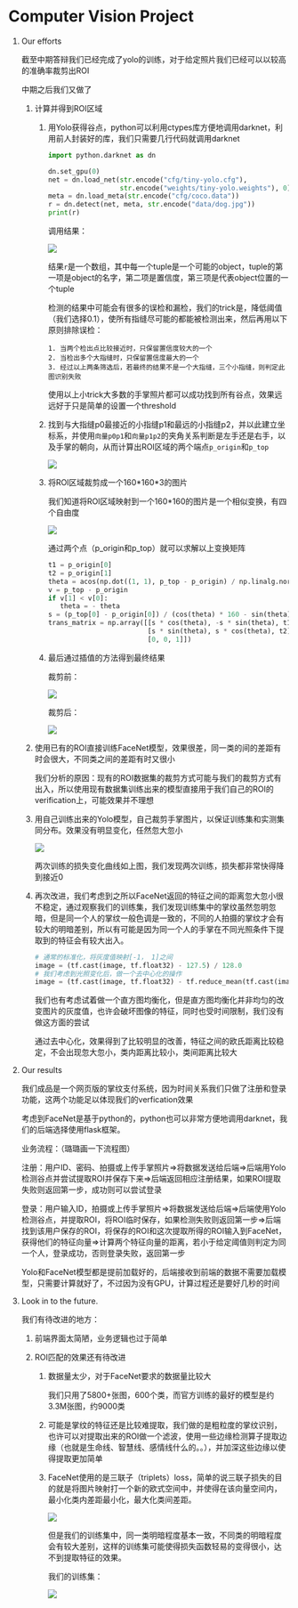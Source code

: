 # Computer Vision Project

1. Our efforts

   截至中期答辩我们已经完成了yolo的训练，对于给定照片我们已经可以以较高的准确率裁剪出ROI

   中期之后我们又做了

   1. 计算并得到ROI区域

      1. 用Yolo获得谷点，python可以利用ctypes库方便地调用darknet，利用前人封装好的库，我们只需要几行代码就调用darknet

         ```python
         import python.darknet as dn
         
         dn.set_gpu(0)
         net = dn.load_net(str.encode("cfg/tiny-yolo.cfg"),
                           str.encode("weights/tiny-yolo.weights"), 0)
         meta = dn.load_meta(str.encode("cfg/coco.data"))
         r = dn.detect(net, meta, str.encode("data/dog.jpg"))
         print(r)
         ```

         调用结果：

         ![](https://pic4.zhimg.com/80/v2-ffea6d375dd0930dffbc2fc9fa27aa76_hd.jpg)

         结果`r`是一个数组，其中每一个tuple是一个可能的object，tuple的第一项是object的名字，第二项是置信度，第三项是代表object位置的一个tuple

         检测的结果中可能会有很多的误检和漏检，我们的trick是，降低阈值（我们选择0.1），使所有指缝尽可能的都能被检测出来，然后再用以下原则排除误检：

         ```
         1. 当两个检出点比较接近时，只保留置信度较大的一个
         2. 当检出多个大指缝时，只保留置信度最大的一个
         3. 经过以上两条筛选后，若最终的结果不是一个大指缝，三个小指缝，则判定此图识别失败
         ```

         使用以上小trick大多数的手掌照片都可以成功找到所有谷点，效果远远好于只是简单的设置一个threshold

      2. 找到与大指缝p0最接近的小指缝p1和最远的小指缝p2，并以此建立坐标系，并使用`向量p0p1`和`向量p1p2`的夹角关系判断是左手还是右手，以及手掌的朝向，从而计算出ROI区域的两个端点`p_origin`和`p_top`

         ![](https://ws1.sinaimg.cn/large/006gbcdOly1frozdam9orj30bg09j0ts.jpg)

      3. 将ROI区域裁剪成一个160\*160\*3的图片

         我们知道将ROI区域映射到一个160\*160的图片是一个相似变换，有四个自由度

         ![](https://ws1.sinaimg.cn/large/006gbcdOly1fsof76u57mj31780p0di4.jpg)

         通过两个点（p_origin和p_top）就可以求解以上变换矩阵

         ```python
         t1 = p_origin[0]
         t2 = p_origin[1]
         theta = acos(np.dot((1, 1), p_top - p_origin) / np.linalg.norm((1, 1)) / np.linalg.norm(p_top - p_origin))
         v = p_top - p_origin
         if v[1] < v[0]:
         	theta = - theta
         s = (p_top[0] - p_origin[0]) / (cos(theta) * 160 - sin(theta) * 160)
         trans_matrix = np.array([[s * cos(theta), -s * sin(theta), t1],
                                  [s * sin(theta), s * cos(theta), t2],
                                  [0, 0, 1]])
         ```

      4. 最后通过插值的方法得到最终结果

         裁剪前：

         ![](https://ws1.sinaimg.cn/large/006gbcdOgy1fsogoyul9oj30u00u0e7u.jpg)

         裁剪后：

         ![](https://ws1.sinaimg.cn/large/006gbcdOgy1fsogqim1igj304g04g3z3.jpg)

         

   2. 使用已有的ROI直接训练FaceNet模型，效果很差，同一类的间的差距有时会很大，不同类之间的差距有时又很小

      我们分析的原因：现有的ROI数据集的裁剪方式可能与我们的裁剪方式有出入，所以使用现有数据集训练出来的模型直接用于我们自己的ROI的verification上，可能效果并不理想

   3. 用自己训练出来的Yolo模型，自己裁剪手掌图片，以保证训练集和实测集同分布。效果没有明显变化，任然忽大忽小

      ![](https://ws1.sinaimg.cn/large/006gbcdOly1fsnu2aov32j30t60mmad6.jpg)

      两次训练的损失变化曲线如上图，我们发现两次训练，损失都非常快得降到接近0

   4. 再次改进，我们考虑到之所以FaceNet返回的特征之间的距离忽大忽小很不稳定，通过观察我们的训练集，我们发现训练集中的掌纹虽然忽明忽暗，但是同一个人的掌纹一般色调是一致的，不同的人拍摄的掌纹才会有较大的明暗差别，所以有可能是因为同一个人的手掌在不同光照条件下提取到的特征会有较大出入。

      ```python
      # 通常的标准化，将灰度值映射[-1， 1]之间
      image = (tf.cast(image, tf.float32) - 127.5) / 128.0
      # 我们考虑到光照变化后，做一个去中心化的操作
      image = (tf.cast(image, tf.float32) - tf.reduce_mean(tf.cast(image, tf.float32))) / 128.0
      ```

      我们也有考虑试着做一个直方图均衡化，但是直方图均衡化并非均匀的改变图片的灰度值，也许会破坏图像的特征，同时也受时间限制，我们没有做这方面的尝试

      通过去中心化，效果得到了比较明显的改善，特征之间的欧氏距离比较稳定，不会出现忽大忽小，类内距离比较小，类间距离比较大

2. Our results

   我们成品是一个网页版的掌纹支付系统，因为时间关系我们只做了注册和登录功能，这两个功能足以体现我们的verfication效果

   考虑到FaceNet是基于python的，python也可以非常方便地调用darknet，我们的后端选择使用flask框架。

   业务流程：（璐璐画一下流程图）

   注册：用户ID、密码、拍摄或上传手掌照片=>将数据发送给后端=>后端用Yolo检测谷点并尝试提取ROI并保存下来=>后端返回相应注册结果，如果ROI提取失败则返回第一步，成功则可以尝试登录

   登录：用户输入ID，拍摄或上传手掌照片=>将数据发送给后端=>后端使用Yolo检测谷点，并提取ROI，将ROI临时保存，如果检测失败则返回第一步=>后端找到该用户保存的ROI，将保存的ROI和这次提取所得的ROI输入到FaceNet，获得他们的特征向量=>计算两个特征向量的距离，若小于给定阈值则判定为同一个人，登录成功，否则登录失败，返回第一步

   Yolo和FaceNet模型都是提前加载好的，后端接收到前端的数据不需要加载模型，只需要计算就好了，不过因为没有GPU，计算过程还是要好几秒的时间

3. Look in to the future.

   我们有待改进的地方：

   1. 前端界面太简陋，业务逻辑也过于简单

   2. ROI匹配的效果还有待改进

      1. 数据量太少，对于FaceNet要求的数据量比较大

         我们只用了5800+张图，600个类，而官方训练的最好的模型是约3.3M张图，约9000类

      2. 可能是掌纹的特征还是比较难提取，我们做的是粗粒度的掌纹识别，也许可以对提取出来的ROI做一个滤波，使用一些边缘检测算子提取边缘（也就是生命线、智慧线、感情线什么的。。），并加深这些边缘以使得提取更加简单

      3. FaceNet使用的是三联子（triplets）loss，简单的说三联子损失的目的就是将图片映射打一个新的欧式空间中，并使得在该向量空间内，最小化类内差距最小化，最大化类间差距。

         ![](https://pic2.zhimg.com/80/v2-e97dea2c74c31b53803925294983b7c8_hd.jpg)

         但是我们的训练集中，同一类明暗程度基本一致，不同类的明暗程度会有较大差别，这样的训练集可能使得损失函数轻易的变得很小，达不到提取特征的效果。

         我们的训练集：

         ![](https://ws1.sinaimg.cn/large/006gbcdOgy1fsoili3d7sj30uq0i4n6k.jpg)
